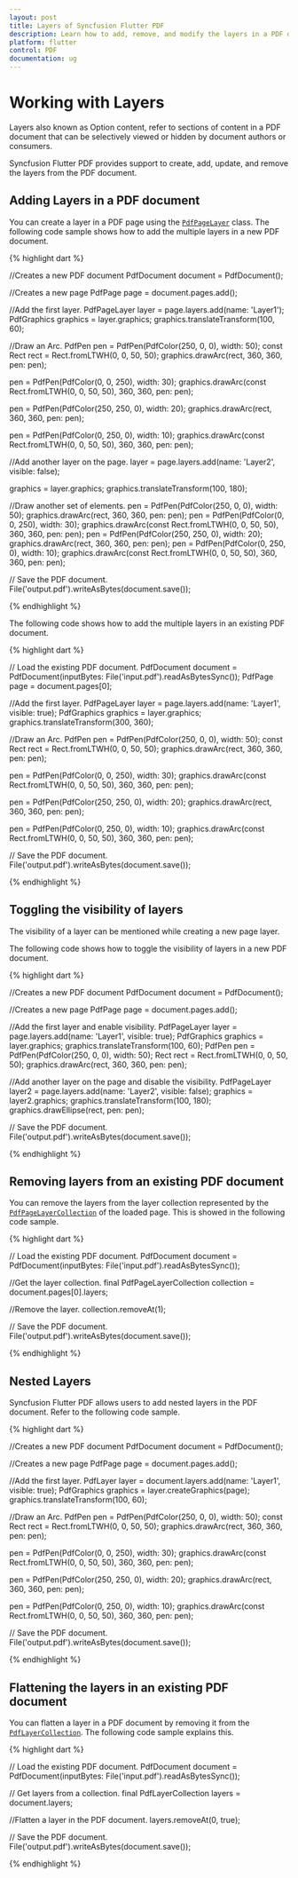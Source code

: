 ```yaml
---
layout: post
title: Layers of Syncfusion Flutter PDF
description: Learn how to add, remove, and modify the layers in a PDF document and its pages for the Flutter PDF.
platform: flutter
control: PDF
documentation: ug
---
```


# Working with Layers

Layers also known as Option content, refer to sections of content in a PDF document that can be selectively viewed or hidden by document authors or consumers.

Syncfusion Flutter PDF provides support to create, add, update, and remove the layers from the PDF document.

## Adding Layers in a PDF document

You can create a layer in a PDF page using the [`PdfPageLayer`](#) class. The following code sample shows how to add the multiple layers in a new PDF document.

{% highlight dart %}

//Creates a new PDF document
PdfDocument document = PdfDocument();

//Creates a new page
PdfPage page = document.pages.add();

//Add the first layer.
PdfPageLayer layer = page.layers.add(name: 'Layer1');
PdfGraphics graphics = layer.graphics;
graphics.translateTransform(100, 60);

//Draw an Arc.
PdfPen pen = PdfPen(PdfColor(250, 0, 0), width: 50);
const Rect rect = Rect.fromLTWH(0, 0, 50, 50);
graphics.drawArc(rect, 360, 360, pen: pen);

pen = PdfPen(PdfColor(0, 0, 250), width: 30);
graphics.drawArc(const Rect.fromLTWH(0, 0, 50, 50), 360, 360, pen: pen);

pen = PdfPen(PdfColor(250, 250, 0), width: 20);
graphics.drawArc(rect, 360, 360, pen: pen);

pen = PdfPen(PdfColor(0, 250, 0), width: 10);
graphics.drawArc(const Rect.fromLTWH(0, 0, 50, 50), 360, 360, pen: pen);

//Add another layer on the page.
layer = page.layers.add(name: 'Layer2', visible: false);

graphics = layer.graphics;
graphics.translateTransform(100, 180);

//Draw another set of elements.
pen = PdfPen(PdfColor(250, 0, 0), width: 50);
graphics.drawArc(rect, 360, 360, pen: pen);
pen = PdfPen(PdfColor(0, 0, 250), width: 30);
graphics.drawArc(const Rect.fromLTWH(0, 0, 50, 50), 360, 360, pen: pen);
pen = PdfPen(PdfColor(250, 250, 0), width: 20);
graphics.drawArc(rect, 360, 360, pen: pen);
pen = PdfPen(PdfColor(0, 250, 0), width: 10);
graphics.drawArc(const Rect.fromLTWH(0, 0, 50, 50), 360, 360, pen: pen);

// Save the PDF document.
File('output.pdf').writeAsBytes(document.save());


{% endhighlight %}

The following code shows how to add the multiple layers in an existing PDF document.

{% highlight dart %}

// Load the existing PDF document.
PdfDocument document = 
    PdfDocument(inputBytes: File('input.pdf').readAsBytesSync());
PdfPage page = document.pages[0];

//Add the first layer.
PdfPageLayer layer = page.layers.add(name: 'Layer1', visible: true);
PdfGraphics graphics = layer.graphics;
graphics.translateTransform(300, 360);

//Draw an Arc.
PdfPen pen = PdfPen(PdfColor(250, 0, 0), width: 50);
const Rect rect = Rect.fromLTWH(0, 0, 50, 50);
graphics.drawArc(rect, 360, 360, pen: pen);

pen = PdfPen(PdfColor(0, 0, 250), width: 30);
graphics.drawArc(const Rect.fromLTWH(0, 0, 50, 50), 360, 360, pen: pen);

pen = PdfPen(PdfColor(250, 250, 0), width: 20);
graphics.drawArc(rect, 360, 360, pen: pen);

pen = PdfPen(PdfColor(0, 250, 0), width: 10);
graphics.drawArc(const Rect.fromLTWH(0, 0, 50, 50), 360, 360, pen: pen);

// Save the PDF document.
File('output.pdf').writeAsBytes(document.save());

{% endhighlight %}

## Toggling the visibility of layers

The visibility of a layer can be mentioned while creating a new page layer.

The following code shows how to toggle the visibility of layers in a new PDF document.

{% highlight dart %}

//Creates a new PDF document
PdfDocument document = PdfDocument();

//Creates a new page
PdfPage page = document.pages.add();

//Add the first layer and enable visibility.
PdfPageLayer layer = page.layers.add(name: 'Layer1', visible: true);
PdfGraphics graphics = layer.graphics;
graphics.translateTransform(100, 60);
PdfPen pen = PdfPen(PdfColor(250, 0, 0), width: 50);
Rect rect = Rect.fromLTWH(0, 0, 50, 50);
graphics.drawArc(rect, 360, 360, pen: pen);

//Add another layer on the page and disable the visibility.
PdfPageLayer layer2 = page.layers.add(name: 'Layer2', visible: false);
graphics = layer2.graphics;
graphics.translateTransform(100, 180);
graphics.drawEllipse(rect, pen: pen);

// Save the PDF document.
File('output.pdf').writeAsBytes(document.save());

{% endhighlight %}

## Removing layers from an existing PDF document

You can remove the layers from the layer collection represented by the [`PdfPageLayerCollection`](#) of the loaded page. This is showed in the following code sample.

{% highlight dart %}

// Load the existing PDF document.
PdfDocument document =
    PdfDocument(inputBytes: File('input.pdf').readAsBytesSync());

//Get the layer collection.
final PdfPageLayerCollection collection = document.pages[0].layers;

//Remove the layer.
collection.removeAt(1);

// Save the PDF document.
File('output.pdf').writeAsBytes(document.save());

{% endhighlight %}

## Nested Layers

Syncfusion Flutter PDF allows users to add nested layers in the PDF document. Refer to the following code sample.

{% highlight dart %}

//Creates a new PDF document
PdfDocument document = PdfDocument();

//Creates a new page
PdfPage page = document.pages.add();

//Add the first layer.
PdfLayer layer = document.layers.add(name: 'Layer1', visible: true);
PdfGraphics graphics = layer.createGraphics(page);
graphics.translateTransform(100, 60);

//Draw an Arc.
PdfPen pen = PdfPen(PdfColor(250, 0, 0), width: 50);
const Rect rect = Rect.fromLTWH(0, 0, 50, 50);
graphics.drawArc(rect, 360, 360, pen: pen);

pen = PdfPen(PdfColor(0, 0, 250), width: 30);
graphics.drawArc(const Rect.fromLTWH(0, 0, 50, 50), 360, 360, pen: pen);

pen = PdfPen(PdfColor(250, 250, 0), width: 20);
graphics.drawArc(rect, 360, 360, pen: pen);

pen = PdfPen(PdfColor(0, 250, 0), width: 10);
graphics.drawArc(const Rect.fromLTWH(0, 0, 50, 50), 360, 360, pen: pen);

// Save the PDF document.
File('output.pdf').writeAsBytes(document.save());

{% endhighlight %}

## Flattening the layers in an existing PDF document

You can flatten a layer in a PDF document by removing it from the [`PdfLayerCollection`](#). The following code sample explains this.

{% highlight dart %}

// Load the existing PDF document.
PdfDocument document =
    PdfDocument(inputBytes: File('input.pdf').readAsBytesSync());

// Get layers from a collection.
final PdfLayerCollection layers = document.layers;

//Flatten a layer in the PDF document.
layers.removeAt(0, true);

// Save the PDF document.
File('output.pdf').writeAsBytes(document.save());

{% endhighlight %}